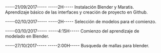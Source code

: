 -----21/09/2017-----
-----2H-----
Instalación Blender y Maratis.
Aprendizaje básico de las interfaces y creación de proyecto en Github.

-----02/10/2017-----
-----2H-----
Selección de modelos para el comienzo.

-----03/10/2017-----
-----4:15H-----
Comienzo del aprendizaje de modelado en Blender.

-----27/10/2017-----
-----2:00H-----
Busqueda de mallas para blender.
